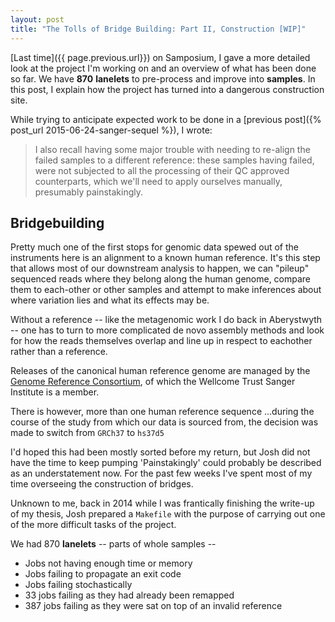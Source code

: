 ```yaml
---
layout: post
title: "The Tolls of Bridge Building: Part II, Construction [WIP]"
---
```


[Last time]({{ page.previous.url}}) on Samposium, I gave a more detailed look at the project I'm working
on and an overview of what has been done so far. We have **870** **lanelets** to pre-process and improve
into **samples**. In this post, I explain how the project has turned into a dangerous construction site.

While trying to anticipate expected work to be done in a [previous post]({% post_url 2015-06-24-sanger-sequel %}), I wrote:
> I also recall having some major trouble with needing to re-align the failed samples to a different reference: these
samples having failed, were not subjected to all the processing of their QC approved counterparts, which we'll need
to apply ourselves manually, presumably painstakingly.

## Bridgebuilding
Pretty much one of the first stops for genomic data spewed out of the instruments here is an alignment
to a known human reference. It's this step that allows most of our downstream analysis to happen, we
can "pileup" sequenced reads where they belong along the human genome, compare them to each-other
or other samples and attempt to make inferences about where variation lies and what its effects may be.

Without a reference -- like the metagenomic work I do back in Aberystwyth -- one has to turn to more
complicated de novo assembly methods and look for how the reads themselves overlap and line up in
respect to eachother rather than a reference.

Releases of the canonical human reference genome are managed by the
[Genome Reference Consortium](http://www.ncbi.nlm.nih.gov/projects/genome/assembly/grc/), of which
the Wellcome Trust Sanger Institute is a member.

There is however, more than one human reference sequence
...during the course of the study from which our data is sourced from, the decision was made to switch
from `GRCh37` to `hs37d5`



I'd hoped this had been mostly sorted before my return, but 
Josh did not have the time to
keep pumping 
'Painstakingly' could probably be described as an understatement now. For the past few weeks I've spent
most of my time overseeing the construction of bridges.



Unknown to me, back in 2014 while I was frantically finishing the write-up of my thesis, Josh prepared
a `Makefile` with the purpose of carrying out one of the more difficult tasks of the project. 

We had 870
**lanelets** -- parts of whole samples -- 


* Jobs not having enough time or memory
* Jobs failing to propagate an exit code
* Jobs failing stochastically
* 33 jobs failing as they had already been remapped
* 387 jobs failing as they were sat on top of an invalid reference
